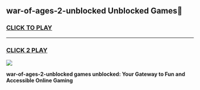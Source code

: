 
## war-of-ages-2-unblocked Unblocked Games👋
<h3>
<a href="https://news.freeplayer.one?title=war-of-ages-2-unblocked&ref=16F">CLICK TO PLAY</a></h3>
<hr>

<h3>
<a href="https://news.freeplayer.one?title=war-of-ages-2-unblocked&ref=16F">CLICK 2 PLAY</a>
  
</h3>

<a href="https://news.freeplayer.one?title=war-of-ages-2-unblocked&ref=16F/"><img src="https://clearcache.store/games.png"></a>


**war-of-ages-2-unblocked games unblocked: Your Gateway to Fun and Accessible Online Gaming**
